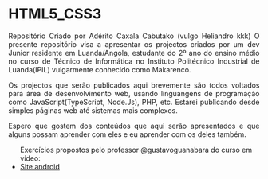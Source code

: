 # HTML5_CSS3
<p style="text-align: justify;">
    Repositório Criado por Adérito Caxala Cabutako (vulgo Heliandro kkk)
    O presente repositório visa a apresentar os projectos criados por um dev Junior residente em Luanda/Angola, estudante do 2º ano do ensino médio no curso de Técnico de Informática no Instituto Politécnico Industrial de Luanda(IPIL) vulgarmente conhecido como Makarenco.<br>
</p>
<p style="text-align: justify;">Os projectos que serão publicados aqui brevemente são todos voltados para área de desenvolvimento web, usando linguangens de programação como JavaScript(TypeScript, Node.Js), PHP, etc. Estarei publicando desde simples páginas web até sistemas mais complexos.<br></p>
<p style="text-align: justify;">Espero que gostem dos conteúdos que aqui serão apresentados e que alguns possam aprender com eles e eu aprender com os deles também.</p>
<ul>Exercícios propostos pelo professor @gustavoguanabara do curso em vídeo:
<li><a href="desafios/d10/android.html" target="_self" rel="next">Site android</a></li>
</ul>